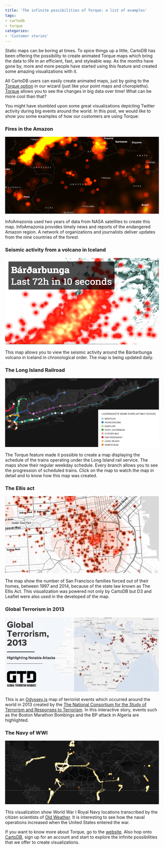 ```yaml
---
title: 'The infinite possibilities of Torque: a list of examples'
tags:
- cartodb
- torque 
categories:
- 'Customer stories'
---
```


Static maps can be boring at times. To spice things up a little, CartoDB has been offering the possibility to create animated Torque maps which bring the data to life in an efficient, fast, and styleable way. As the months have gone by, more and more people have started using this feature and created some amazing visualizations with it. 

<!--more-->

All CartoDB users can easily create animated maps, just by going to the [Torque option](http://blog.cartodb.com/torque-is-live-try-it-on-your-cartodb-maps-today/) in our wizard (just like your point maps and choropleths). [Torque](https://github.com/CartoDB/torque) allows you to see the changes in big data over time! What can be more cool than that?

You might have stumbled upon some great visualizations depicting Twitter activity during big events around the world. In this post, we would like to show you some examples of how our customers are using Torque:

### Fires in the Amazon 

<div class="wrap"><p><a href="http://infoamazonia.org/projects/fire/" class="wrap-border"><img src="/img/posts/2014-08-21-torque-examples/firemap.png" alt=""></a></p></div>

InfoAmazonia used two years of data from NASA satellites to create this map. InfoAmazonia provides timely news and reports of the endangered Amazon region. A network of organizations and journalists deliver updates from the nine countries of the forest.

### Seismic activity from a volcano in Iceland

<div class="wrap"><p><a href="https://iceland.cartodb.com/viz/765b8016-2708-11e4-b97f-0e230854a1cb/public_map" class="wrap-border"><img src="/img/posts/2014-08-19-cartodbmedia/media2.png" alt=""></a></p></div>

This map allows you to view the seismic activity around the Bárðarbunga volcano in Iceland in chronological order. The map is being updated daily.


### The Long Island Railroad 

<div class="wrap"><p><a href="http://projects.jameswong.org/LIRRmap/index.html"><img src="/img/posts/2014-08-21-torque-examples/railmap.png" alt=""></a></p></div>

The Torque feature made it  possible to create a map displaying the schedule of the trains operating under the Long Island rail service. The maps show their regular weekday schedule. Every branch allows you to see the progression of scheduled trains. Click on the map to watch the map in detail and to know how this map was created.

### The Ellis act 

<div class="wrap"><p><a href="http://www.antievictionmappingproject.net/ellis.html"><img src="/img/posts/2014-08-21-torque-examples/sanfrancisco.png" alt=""></a></p></div>


The map show the number of San Francisco families forced out of their homes, between 1997 and 2014, because of the state law known as The Ellis Act. This visualization was powered not only by CartoDB but  D3 and Leaflet were also used in the developed of the map. 


### Global Terrorism in 2013 

<div class="wrap"><p><a href="http://bl.ocks.org/anonymous/raw/ca61b9158adc0be885cb/"><img src="/img/posts/2014-08-21-torque-examples/globalterrorism.png" alt=""></a></p></div>

This is an [Odyssey.js](http://cartodb.github.io/odyssey.js/) map of terrorist events which occurred around the world in 2013 created by the [The National Consortium for the Study of Terrorism and Responses to Terrorism](http://www.start.umd.edu/gtd/). In this interactive story, events such as the Boston Marathon Bombings and the BP attack in Algeria are highlighted. 


### The Navy of WWI

<div class="wrap"><p><a href="http://cartodb.github.io/oldweather_wwi/"><img src="/img/posts/2014-08-21-torque-examples/thenavy.png" alt=""></a></p></div>


This visualization show World War I Royal Navy locations transcribed by the citizen scientists of [Old Weather](http://blog.oldweather.org/2012/07/23/one-million-six-hundred-thousand-new-observations/). It is interesting to see how the naval operations increased when the United States entered the war. 


If you want to know more about Torque, go to the [website](https://github.com/CartoDB/torque). Also hop onto [CartoDB](http://cartodb.com/), sign up for an account and start to explore the infinite possibilities that we offer to create visualizations.  



